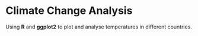 # Climate Change Analysis

Using **R** and **ggplot2** to plot and analyse temperatures in different countries.
